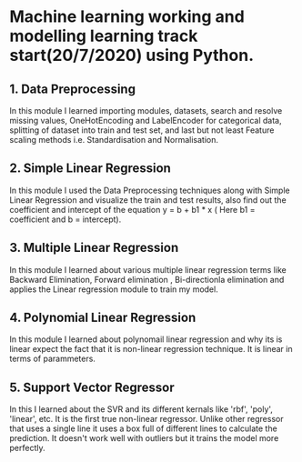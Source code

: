 # Machine learning working and modelling learning track start(20/7/2020) using Python.
## 1. Data Preprocessing
In this module I learned importing modules, datasets, search and resolve missing values, OneHotEncoding and LabelEncoder for categorical data, splitting of dataset into train and test set, and last but not least Feature scaling methods i.e. Standardisation and Normalisation.
## 2. Simple Linear Regression
In this module I used the Data Preprocessing techniques along with Simple Linear Regression and visualize the train and test results, also find out the coefficient and intercept of the equation y = b + b1 * x ( Here b1 = coefficient and b = intercept).
## 3. Multiple Linear Regression
In this module I learned about various multiple linear regression terms like Backward Elimination, Forward elimination , Bi-directionla elimination and applies the Linear regression module to train my model.
## 4. Polynomial Linear Regression
In this module I learned about polynomail linear regression and why its is linear expect the fact that it is non-linear regression technique. It is linear in terms of parammeters.
## 5. Support Vector Regressor
In this I learned about the SVR and its different kernals like 'rbf', 'poly', 'linear', etc. It is the first true non-linear regressor. Unlike other regressor that uses a single line it uses a box full of different lines to calculate the prediction. It doesn't work well with outliers but it trains the model more perfectly.
